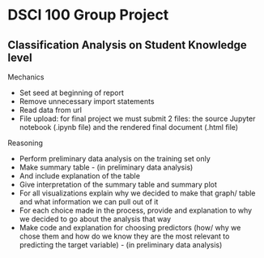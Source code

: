 # DSCI 100 Group Project

## Classification Analysis on Student Knowledge level

Mechanics

- Set seed at beginning of report
- Remove unnecessary import statements
- Read data from url
- File upload: for final project we must submit 2 files: the source Jupyter notebook (.ipynb file) and the rendered final document (.html file)

Reasoning

- Perform preliminary data analysis on the training set only
- Make summary table - (in preliminary data analysis)
- And include explanation of the table
- Give interpretation of the summary table and summary plot
- For all visualizations explain why we decided to make that graph/ table and what information we can pull out of it
- For each choice made in the process, provide and explanation to why we decided to go about the analysis that way
- Make code and explanation for choosing predictors (how/ why we chose them and how do we know they are the most relevant to predicting the target variable) - (in preliminary data analysis)

